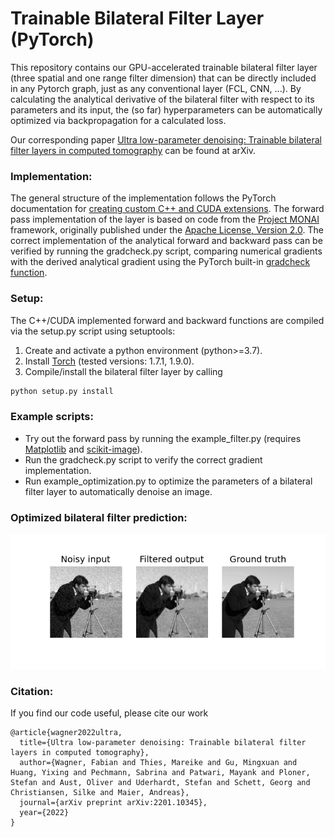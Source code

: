 # Trainable Bilateral Filter Layer (PyTorch)

This repository contains our GPU-accelerated trainable bilateral filter layer (three spatial and one range filter dimension) that can be directly included in any Pytorch graph, just as any conventional layer (FCL, CNN, ...). By calculating the analytical derivative of the bilateral filter with respect to its parameters and its input, the (so far) hyperparameters can be automatically optimized via backpropagation for a calculated loss.

Our corresponding paper [Ultra low-parameter denoising: Trainable bilateral filter layers in computed tomography](https://arxiv.org/pdf/2201.10345.pdf) can be found at arXiv.

### Implementation:

The general structure of the implementation follows the PyTorch documentation for [creating custom C++ and CUDA extensions](https://pytorch.org/tutorials/advanced/cpp_extension.html). The forward pass implementation of the layer is based on code from the [Project MONAI](https://docs.monai.io/en/latest/networks.html) framework, originally published under the [Apache License, Version 2.0](https://www.apache.org/licenses/LICENSE-2.0). The correct implementation of the analytical forward and backward pass can be verified by running the gradcheck.py script, comparing numerical gradients with the derived analytical gradient using the PyTorch built-in [gradcheck function](https://pytorch.org/docs/stable/generated/torch.autograd.gradcheck.html).

### Setup:
The C++/CUDA implemented forward and backward functions are compiled via the setup.py script using setuptools:
1. Create and activate a python environment (python>=3.7).
2. Install [Torch](https://pytorch.org/get-started/locally/) (tested versions: 1.7.1, 1.9.0).
3. Compile/install the bilateral filter layer by calling
```python
python setup.py install
```

### Example scripts:
* Try out the forward pass by running the example_filter.py (requires [Matplotlib](https://matplotlib.org/stable/users/installing.html) and [scikit-image](https://scikit-image.org/docs/stable/install.html)).
* Run the gradcheck.py script to verify the correct gradient implementation.
* Run example_optimization.py to optimize the parameters of a bilateral filter layer to automatically denoise an image.

### Optimized bilateral filter prediction:
![](out/example_optimization.png)

### Citation:
If you find our code useful, please cite our work
```
@article{wagner2022ultra,
  title={Ultra low-parameter denoising: Trainable bilateral filter layers in computed tomography},
  author={Wagner, Fabian and Thies, Mareike and Gu, Mingxuan and Huang, Yixing and Pechmann, Sabrina and Patwari, Mayank and Ploner, Stefan and Aust, Oliver and Uderhardt, Stefan and Schett, Georg and Christiansen, Silke and Maier, Andreas},
  journal={arXiv preprint arXiv:2201.10345},
  year={2022}
}
```
